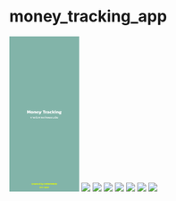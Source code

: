 # money_tracking_app


<img width="125px" src="https://github.com/Chattanon/MoneyTracking1/blob/main/sc1.png">
<img width="125px" src="https://github.com/user-attachments/assets/4dba6238-3d21-4a4a-a23f-ccd63ba16fc8">
<img width="125px" src="https://github.com/user-attachments/assets/4746dbee-ba8a-495f-8aed-30b8c7b05405">
<img width="125px" src="https://github.com/user-attachments/assets/9783fe6f-76cf-4d34-95ac-161e2089f8d9">
<img width="125px" src="https://github.com/user-attachments/assets/7a91e576-58b7-4f34-bbe8-8d06b5a4968b">
<img width="125px" src="https://github.com/user-attachments/assets/85adc95f-8b7a-45bf-b7d9-851fc3e9ee05">
<img width="125px" src="https://github.com/user-attachments/assets/430a53d2-13ac-4fa8-b2a4-df7532c0837d">
<img width="125px" src="https://github.com/user-attachments/assets/abb5bd7b-ae74-4af4-bb56-4205cbdaff11">
